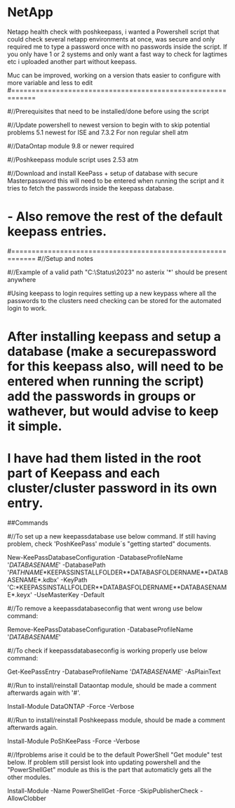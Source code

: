 # NetApp 
Netapp health check with poshkeepass, i wanted a Powershell script that could check several netapp environments at once, was secure and only required me to type a password once with no passwords inside the script.
If you only have 1 or 2 systems and only want a fast way to check for lagtimes etc i uploaded another part without keepass.

Muc can be improved, working on a version thats easier to configure with more variable and less to edit
#============================================================

#//Prerequisites that need to be installed/done before using the script

#//Update powershell to newest version to begin with to skip potential problems 5.1 newest for ISE and 7.3.2 For non regular shell atm

#//DataOntap module 9.8 or newer required

#//Poshkeepass module script uses 2.53 atm

#//Download and install KeePass + setup of database with secure Masterpassword this will need to be entered when running the script and it tries to fetch the passwords inside the keepass database. 

# - Also remove the rest of the default keepass entries.

#============================================================
#//Setup and notes

#//Example of a valid path "C:\Status\2023\" no asterix '*' should be present anywhere

#Using keepass to login requires setting up a new keypass where all the passwords to the clusters need checking can be stored for the automated login to work. 
# After installing keepass and setup a database (make a securepassword for this keepass also, will need to be entered when running the script) add the passwords in groups or wathever, but would advise to keep it simple.
# I have had them listed in the root part of Keepass and each cluster/cluster password in its own entry.

##Commands

#//To set up a new keepassdatabase use below command. If still having problem, check 'PoshKeePass' module´s "getting started" documents.

New-KeePassDatabaseConfiguration -DatabaseProfileName '*DATABASENAME*' -DatabasePath '*PATHNAME*\*KEEPASSINSTALLFOLDER*\*DATABASFOLDERNAME*\*DATABASENAME*.kdbx' -KeyPath 'C:\*KEEPASSINSTALLFOLDER*\*DATABASFOLDERNAME*\*DATABASENAME*.keyx' -UseMasterKey -Default

#//To remove a keepassdatabaseconfig that went wrong use below command:

Remove-KeePassDatabaseConfiguration -DatabaseProfileName '*DATABASENAME*'

#//To check if keepassdatabaseconfig is working properly use below command:

Get-KeePassEntry -DatabaseProfileName '*DATABASENAME*' -AsPlainText

#//Run to install/reinstall Dataontap module, should be made a comment afterwards again with '#'.

Install-Module DataONTAP -Force -Verbose

#//Run to install/reinstall Poshkeepass module, should be made a comment afterwards again.

Install-Module PoShKeePass -Force -Verbose

#//Ifproblems arise it could be to the default PowerShell "Get module" test below. If problem still persist look into updating powershell and the "PowerShellGet" module as this is the part that automaticly gets all the other modules.

Install-Module -Name PowerShellGet -Force -SkipPublisherCheck -AllowClobber

